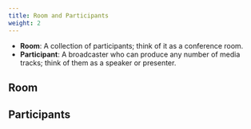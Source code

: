```yaml
---
title: Room and Participants
weight: 2
---
```


- **Room**: A collection of participants; think of it as a conference room.
- **Participant**: A broadcaster who can produce any number of media tracks; think of them as a speaker or presenter.

## Room

## Participants